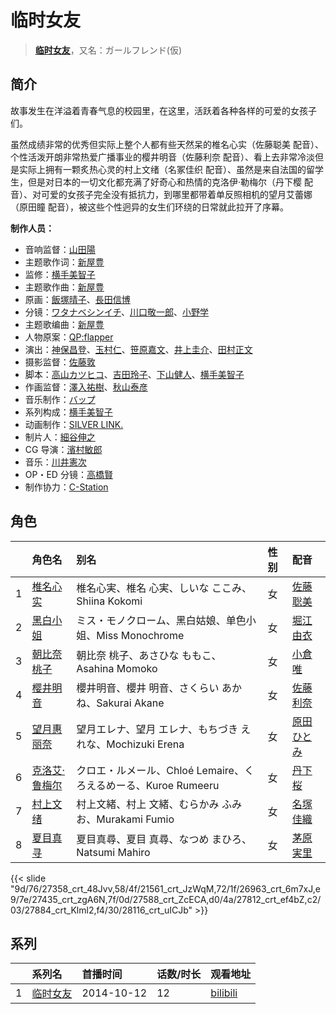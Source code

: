 # 临时女友


> <u>**[临时女友](https://bgm.tv/subject/106879)**</u>，又名：ガールフレンド(仮)

## 简介

故事发生在洋溢着青春气息的校园里，在这里，活跃着各种各样的可爱的女孩子们。 

虽然成绩非常的优秀但实际上整个人都有些天然呆的椎名心实（佐藤聪美 配音）、个性活泼开朗非常热爱广播事业的樱井明音（佐藤利奈 配音）、看上去非常冷淡但是实际上拥有一颗炙热心灵的村上文绪（名冢佳织 配音）、虽然是来自法国的留学生，但是对日本的一切文化都充满了好奇心和热情的克洛伊·勒梅尔（丹下樱 配音）、对可爱的女孩子完全没有抵抗力，到哪里都带着单反照相机的望月艾蕾娜（原田瞳 配音），被这些个性迥异的女生们环绕的日常就此拉开了序幕。

**制作人员：**
- 音响监督：[山田陽](https://bgm.tv/person/14196)
- 主题歌作词：[新屋豊](https://bgm.tv/person/11255)
- 监修：[横手美智子](https://bgm.tv/person/337)
- 主题歌作曲：[新屋豊](https://bgm.tv/person/11255)
- 原画：[飯塚晴子](https://bgm.tv/person/3313)、[長田信博](https://bgm.tv/person/41812)
- 分镜：[ワタナベシンイチ](https://bgm.tv/person/112)、[川口敬一郎](https://bgm.tv/person/3086)、[小野学](https://bgm.tv/person/2718)
- 主题歌编曲：[新屋豊](https://bgm.tv/person/11255)
- 人物原案：[QP:flapper](https://bgm.tv/person/14342)
- 演出：[神保昌登](https://bgm.tv/person/11738)、[玉村仁](https://bgm.tv/person/13927)、[笹原嘉文](https://bgm.tv/person/26737)、[井上圭介](https://bgm.tv/person/25652)、[田村正文](https://bgm.tv/person/12608)
- 摄影监督：[佐藤敦](https://bgm.tv/person/5991)
- 脚本：[高山カツヒコ](https://bgm.tv/person/907)、[吉田玲子](https://bgm.tv/person/508)、[下山健人](https://bgm.tv/person/11080)、[横手美智子](https://bgm.tv/person/337)
- 作画监督：[澤入祐樹](https://bgm.tv/person/14244)、[秋山泰彦](https://bgm.tv/person/22962)
- 音乐制作：[バップ](https://bgm.tv/person/823)
- 系列构成：[横手美智子](https://bgm.tv/person/337)
- 动画制作：[SILVER LINK.](https://bgm.tv/person/6352)
- 制片人：[細谷伸之](https://bgm.tv/person/29714)
- CG 导演：[濱村敏郎](https://bgm.tv/person/25051)
- 音乐：[川井憲次](https://bgm.tv/person/67)
- OP・ED 分镜：[高橋賢](https://bgm.tv/person/12196)
- 制作协力：[C-Station](https://bgm.tv/person/15461)

## 角色

|     |   角色名   |   别名  | 性别 |  配音  |
|:--- |:------  |:----      |:---  |:--   |
| 1 | [椎名心实](https://bgm.tv/character/27358) | 椎名心実、椎名 心実、しいな ここみ、Shiina Kokomi | 女 | [佐藤聡美](https://bgm.tv/person/5003) |
| 2 | [黑白小姐](https://bgm.tv/character/21561) | ミス・モノクローム、黑白姑娘、单色小姐、Miss Monochrome | 女 | [堀江由衣](https://bgm.tv/person/3970) |
| 3 | [朝比奈桃子](https://bgm.tv/character/26963) | 朝比奈 桃子、あさひな ももこ、Asahina Momoko | 女 | [小倉唯](https://bgm.tv/person/6447) |
| 4 | [樱井明音](https://bgm.tv/character/27435) | 櫻井明音、櫻井 明音、さくらい あかね、Sakurai Akane | 女 | [佐藤利奈](https://bgm.tv/person/4670) |
| 5 | [望月惠丽奈](https://bgm.tv/character/27588) | 望月エレナ、望月 エレナ、もちづき えれな、Mochizuki Erena | 女 | [原田ひとみ](https://bgm.tv/person/5206) |
| 6 | [克洛艾·鲁梅尔](https://bgm.tv/character/27812) | クロエ・ルメール、Chloé Lemaire、くろえるめーる、Kuroe Rumeeru | 女 | [丹下桜](https://bgm.tv/person/4055) |
| 7 | [村上文绪](https://bgm.tv/character/27884) | 村上文緒、村上 文緒、むらかみ ふみお、Murakami Fumio | 女 | [名塚佳織](https://bgm.tv/person/3922) |
| 8 | [夏目真寻](https://bgm.tv/character/28116) | 夏目真尋、夏目 真尋、なつめ まひろ、Natsumi Mahiro | 女 | [茅原実里](https://bgm.tv/person/4421) |

{{< slide "9d/76/27358_crt_48Jvv,58/4f/21561_crt_JzWqM,72/1f/26963_crt_6m7xJ,e9/7e/27435_crt_zgA6N,7f/0d/27588_crt_ZcECA,d0/4a/27812_crt_ef4bZ,c2/03/27884_crt_Klml2,f4/30/28116_crt_uICJb" >}}

## 系列

|     |   系列名   |   首播时间  | 话数/时长  | 观看地址 |
|:---  |:------    |:----      |:---       |:---  |
| 1 |[临时女友](https://bgm.tv/subject/106879)| 2014-10-12 | 12 | [bilibili](https://www.bilibili.com/video/BV1Jx411P7PM)  |



